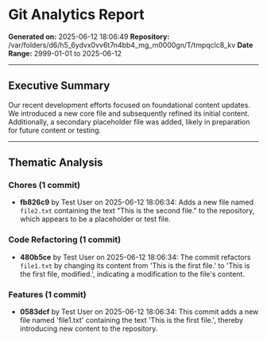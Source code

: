 # Git Analytics Report

**Generated on:** 2025-06-12 18:06:49
**Repository:** /var/folders/d6/h5_6ydvx0vv6t7n4bb4_mg_m0000gn/T/tmpqclc8_kv
**Date Range:** 2999-01-01 to 2025-06-12

---

## Executive Summary

Our recent development efforts focused on foundational content updates. We introduced a new core file and subsequently refined its initial content. Additionally, a secondary placeholder file was added, likely in preparation for future content or testing.

---

## Thematic Analysis


### Chores (1 commit)

- **fb826c9** by Test User on 2025-06-12 18:06:34: Adds a new file named `file2.txt` containing the text "This is the second file." to the repository, which appears to be a placeholder or test file.


### Code Refactoring (1 commit)

- **480b5ce** by Test User on 2025-06-12 18:06:34: The commit refactors `file1.txt` by changing its content from 'This is the first file.' to 'This is the first file, modified.', indicating a modification to the file's content.


### Features (1 commit)

- **0583dcf** by Test User on 2025-06-12 18:06:34: This commit adds a new file named 'file1.txt' containing the text 'This is the first file.', thereby introducing new content to the repository.

